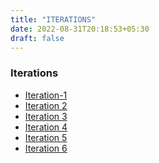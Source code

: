 ```yaml
---
title: "ITERATIONS"
date: 2022-08-31T20:18:53+05:30
draft: false
---
```


### Iterations
  - [Iteration-1]()
  - [Iteration 2]()
  - [Iteration 3](https://docs.google.com/presentation/d/17ZwDRJBtsMT2hSwdBnZou1PzD0ecEFAwO8xvMT2G9ps/edit#slide=id.g35f391192_00)
  - [Iteration 4](https://docs.google.com/presentation/d/1yNqzkKJGYz0_kwRSJPEV3S7z-KOls6KpI7ceoZCyDj4/edit#slide=id.g35f391192_00)
  - [Iteration 5](https://docs.google.com/presentation/d/18UasjVYlQi20IDu2jseL-pyiVNSR2MaGtaRT2-HvEAE/edit)
  - [Iteration 6](https://docs.google.com/presentation/d/1BBSVnyEP0GQJ_XUMORe4mNaQuDEnFU2BlrFuKjnEWT4/edit#slide=id.g35f391192_00)